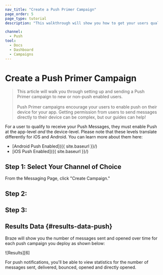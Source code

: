 ```yaml
---
nav_title: "Create a Push Primer Campaign"
page_order: 5
page_type: tutorial
description: "This walkthrough will show you how to get your users qualified and ready to receive your push messages."

channel:
  - Push
tool:
  - Docs
  - Dashboard
  - Campaigns
---
```


# Create a Push Primer Campaign

> This article will walk you through setting up and sending a Push Primer campaign to new or non-push enabled users. <br><br> Push Primer campaigns encourage your users to enable push on their device for your app. Getting permission from users to send messages directly to their device can be complex, but our guides can help!

For a user to qualify to receive your Push Messages, they must enable Push at the app-level _and_ the device-level. Please note that these levels translate differently for iOS and Android. You can learn more about them here:
- [Android Push Enabled]({{ site.baseurl }}/)
- [iOS Push Enabled]({{ site.baseurl }}/)

## Step 1: Select Your Channel of Choice

From the Messaging Page, click "Create Campaign."


## Step 2:
## Step 3:

## Results Data {#results-data-push}

Braze will show you the number of messages sent and opened over time for each push campaign you deploy as shown below:

![Results][6]

For push notifications, you'll be able to view statistics for the number of messages sent, delivered, bounced, opened and directly opened.
